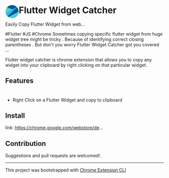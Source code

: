 # <img src="public/icons/icon_48.png" width="43" align="left"> Flutter Widget Catcher

Easily Copy Flutter Widget from web...

#Flutter #JS #Chrome
Sometimes copying specific  flutter widget  from huge widget tree might be tricky .  Because of identifying correct closing  parentheses . But don't you worry Flutter Widget Catcher got you covered ...

Flutter widget catcher is chrome extension that allows you to copy any widget into your clipboard by right clicking on that particular widget.

## Features
#
 
- Right Click on a Flutter Widget and copy to clipboard

## Install
link:  https://chrome.google.com/webstore/de...

## Contribution

Suggestions and pull requests are welcomed!.

---

This project was bootstrapped with [Chrome Extension CLI](https://github.com/dutiyesh/chrome-extension-cli)

